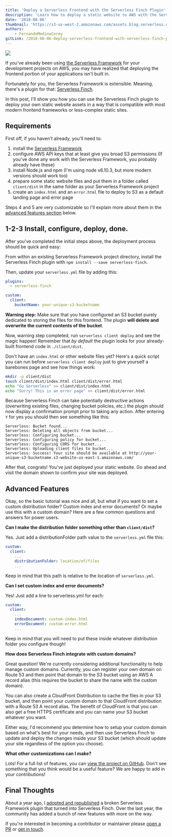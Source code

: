 ```yaml
---
title: 'Deploy a Serverless Frontend with the Serverless Finch Plugin'
description: 'Learn how to deploy a static website to AWS with the Serverless Finch Plugin.'
date: '2018-08-06'
thumbnail: 'https://s3-us-west-2.amazonaws.com/assets.blog.serverless.com/serverless-fich-plugin/serverless-finch-thumb.png'
authors:
    - FernandoMedinaCorey
gitLink: /2018-08-06-deploy-serverless-frontend-with-serverless-finch-plugin.md
---
```


<img src="https://s3-us-west-2.amazonaws.com/assets.blog.serverless.com/serverless-fich-plugin/serverless-finch-plugin.jpg">

If you've already been using [the Serverless Framework](https://serverless.com/framework/) for your development projects on AWS, you may have realized that deploying the frontend portion of your applications isn't built in.

Fortunately for you, the Serverless Framework is extensible. Meaning, there's a plugin for that: [Serverless Finch](https://github.com/fernando-mc/serverless-finch).

In this post, I'll show you how you can use the Serverless Finch plugin to deploy your own static website assets in a way that is compatible with most modern frontend frameworks or less-complex static sites.

## Requirements

First off, if you haven't already, you'll need to:

1. install the [Serverless Framework](https://serverless.com)
2. configure AWS API keys that at least give you broad S3 permissions (If you've done any work with the Serverless Framework, you probably already have these)
3. install Node.js and npm (I'm using node v6.10.3, but more modern versions should work too)
4. prepare some static website files and put them in a folder called `client/dist` in the same folder as your Serverless Framework project
5. create an `index.html` and an `error.html` file to deploy to S3 as a default landing page and error page

Steps 4 and 5 are very customizable so I'll explain more about them in the [advanced features section](#advanced-features) below.

## 1-2-3 Install, configure, deploy, done.

After you've completed the initial steps above, the deployment process should be quick and easy:

From within an existing Serverless Framework project directory, install the Serverless Finch plugin with `npm install --save serverless-finch`.

Then, update your `serverless.yml` file by adding this:

```yaml
plugins:
  - serverless-finch

custom:
  client:
    bucketName: your-unique-s3-bucketname
```

**Warning step:** Make sure that you have configured an S3 bucket purely dedicated to storing the files for this frontend. The plugin **will delete and overwrite the current contents of the bucket**.

Now, warning step completed, run `serverless client deploy` and see the magic happen! Remember that _by default_ the plugin looks for your already-built frontend code in `./client/dist`.

Don't have an `index.html` or other website files yet? Here's a quick script you can run before `serverless client deploy` just to give yourself a barebones page and see how things work:

```bash
mkdir -p client/dist
touch client/dist/index.html client/dist/error.html
echo "Go Serverless" >> client/dist/index.html
echo "Sorry! This is an error page" >> client/dist/error.html
```

Because Serverless Finch can take potentially destructive actions (overwriting existing files, changing bucket policies, etc.) the plugin should now display a confirmation prompt prior to taking any action. After entering `Y` for yes you should then see something like this:

```Serverless: Looking for bucket...
Serverless: Bucket found...
Serverless: Deleting all objects from bucket...
Serverless: Configuring bucket...
Serverless: Configuring policy for bucket...
Serverless: Configuring CORS for bucket...
Serverless: Uploading client files to bucket...
Serverless: Success! Your site should be available at http://your-unique-s3-bucketname.s3-website-us-east-1.amazonaws.com/
```

After that, congrats! You've just deployed your static website. Go ahead and visit the domain shown to confirm your site was deployed.

## Advanced Features

Okay, so the basic tutorial was nice and all, but what if you want to set a custom distribution folder? Custom index and error documents? Or maybe use this with a custom domain? Here are a few common questions and answers for power users.

**Can I make the distribution folder something other than `client/dist`?**

Yes. Just add a distributionFolder path value to the `serverless.yml` file this:

```yaml
custom:
  client:
    ...
    distributionFolder: location/of/files
    ...
```

Keep in mind that this path is relative to the location of `serverless.yml`.

**Can I set custom index and error documents?**

Yes! Just add a line to serverless.yml for each:

```yaml
custom:
  client:
    ...
    indexDocument: custom-index.html
    errorDocument: custom-error.html
    ...
```

Keep in mind that you will need to put these inside whatever distribution folder you configure though!

**How does Serverless Finch integrate with custom domains?**

Great question! We're currently considering additional functionality to help manage custom domains. Currently, you can register your own domain on Route 53 and then point that domain to the S3 bucket using an AWS A record alias (this requires the bucket to share the name with the custom domain).

You can also create a CloudFront Distribution to cache the files in your S3 bucket, and then point your custom domain to that CloudFront distribution with a Route 53 A record alias. The benefit of CloudFront is that you can also get a free HTTPS certificate and you can name your S3 bucket whatever you want.

Either way, I'd recommend you determine how to setup your custom domain based on what's best for your needs, and then use Serverless Finch to update and deploy the changes inside your S3 bucket (which should update your site regardless of the option you choose).

**What other customizations can I make?**

Lots! For a full list of features, you can [view the project on GitHub](https://github.com/fernando-mc/serverless-finch#configuration-parameters). Don't see something that you think would be a useful feature? We are happy to add in your contributions!

## Final Thoughts

About a year ago, I [adopted and republished](https://www.fernandomc.com/posts/publishing-serverless-finch/) a broken Serverless Framework plugin that turned into Serverless Finch. Over the last year, the community has added a bunch of new features with more on the way.

If you're interested in becoming a contributor or maintainer please [open a PR](https://github.com/fernando-mc/serverless-finch) or [get in touch](https://www.fernandomc.com/contact/).
